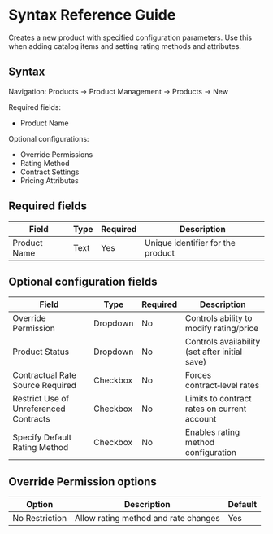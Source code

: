 # Syntax Reference Guide

Creates a new product with specified configuration parameters. Use this when adding catalog items and setting rating methods and attributes.  

## Syntax  

Navigation: Products → Product Management → Products → New  

Required fields:  
- Product Name  

Optional configurations:  
- Override Permissions  
- Rating Method  
- Contract Settings  
- Pricing Attributes  

## Required fields  

| Field         | Type | Required | Description                        |  
|---------------|------|----------|------------------------------------|  
| Product Name  | Text | Yes      | Unique identifier for the product  |  

## Optional configuration fields  

| Field                                   | Type     | Required | Description                                      |  
|-----------------------------------------|----------|----------|--------------------------------------------------|  
| Override Permission                     | Dropdown | No       | Controls ability to modify rating/price          |  
| Product Status                          | Dropdown | No       | Controls availability (set after initial save)   |  
| Contractual Rate Source Required        | Checkbox | No       | Forces contract‑level rates                      |  
| Restrict Use of Unreferenced Contracts  | Checkbox | No       | Limits to contract rates on current account      |  
| Specify Default Rating Method           | Checkbox | No       | Enables rating method configuration              |  

## Override Permission options  

| Option                  | Description                                           | Default |  
|-------------------------|-------------------------------------------------------|---------|  
| No Restriction          | Allow rating method and rate changes                  | Yes     |  
